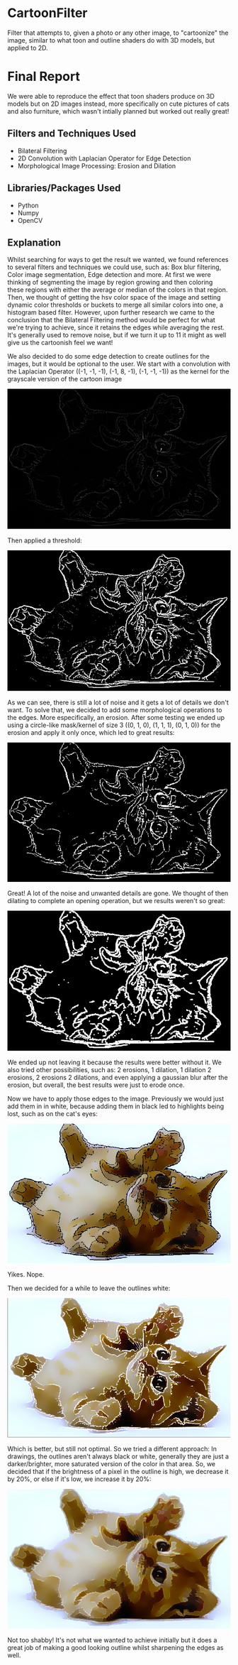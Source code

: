 # CartoonFilter
Filter that attempts to, given a photo or any other image, to "cartoonize" the image, similar to what toon and outline shaders do with 3D models, but applied to 2D.

# Final Report
We were able to reproduce the effect that toon shaders produce on 3D models but on 2D images instead, more specifically on cute pictures of cats and also furniture, which wasn't intially planned but worked out really great!

## Filters and Techniques Used
* Bilateral Filtering
* 2D Convolution with Laplacian Operator for Edge Detection
* Morphological Image Processing: Erosion and Dilation

## Libraries/Packages Used
* Python
* Numpy
* OpenCV

## Explanation
  Whilst searching for ways to get the result we wanted, we found references to several filters and techniques we could use, such as: Box blur filtering, Color image segmentation, Edge detection and more.
  At first we were thinking of segmenting the image by region growing and then coloring these regions with either the average or median of the colors in that region.
  Then, we thought of getting the hsv color space of the image and setting dynamic color thresholds or buckets to merge all similar colors into one, a histogram based filter.
  However, upon further research we came to the conclusion that the Bilateral Filtering method would be perfect for what we're trying to achieve, since it retains the edges while averaging the rest. It's generally used to remove noise, but if we turn it up to 11 it might as well give us the cartoonish feel we want!

<!-- Aqui colocam a explicacao do bilateral 
    Implementacao do nosso bilateral
    Comparar com o bilateral do opencv
    Aumento da saturacao
    Downsampling
    Mostra com mobília tambem
-->

We also decided to do some edge detection to create outlines for the images, but it would be optional to the user.
We start with a convolution with the Laplacian Operator ((-1, -1, -1), (-1, 8, -1), (-1, -1, -1)) as the kernel for the grayscale version of the cartoon image

![Sample Cat 1: Edge](Cats/Final/Edge.png)

Then applied a threshold:

![Sample Cat 1: Threshold Edge](Cats/Final/EdgeThreshold.png)

As we can see, there is still a lot of noise and it gets a lot of details we don't want.
To solve that, we decided to add some morphological operations to the edges. More especifically, an erosion.
After some testing we ended up using a circle-like mask/kernel of size 3 ((0, 1, 0), (1, 1, 1), (0, 1, 0)) for the erosion and apply it only once, which led to great results:

![Sample Cat1: Treated Edges](Cats/Final/Erosion.png)

Great! A lot of the noise and unwanted details are gone.
We thought of then dilating to complete an opening operation, but we results weren't so great:

![Sample Cat1: Treated Edges 2](Cats/Final/Dilation.png)

We ended up not leaving it because the results were better without it. We also tried other possibilities, such as: 2 erosions, 1 dilation, 1 dilation 2 erosions, 2 erosions 2 dilations, and even applying a gaussian blur after the erosion, but overall, the best results were just to erode once.

Now we have to apply those edges to the image. Previously we would just add them in in white, because adding them in black led to highlights being lost, such as on the cat's eyes:

![Sample Cat1: Black Outlines](Cats/Final/Demon.png)

Yikes. Nope.

Then we decided for a while to leave the outlines white:

![Sample Cat1: White Outlines](Cats/Final/WhiteOutline.png)

Which is better, but still not optimal.
So we tried a different approach: In drawings, the outlines aren't always black or white, generally they are just a darker/brighter, more saturated version of the color in that area. So, we decided that if the brightness of a pixel in the outline is high, we decrease it by 20%, or else if it's low, we increase it by 20%:

![Sample Cat1: Final Outlines](Cats/Final/FinalOutline.png)

Not too shabby! It's not what we wanted to achieve initially but it does a great job of making a good looking outline whilst sharpening the edges as well.
